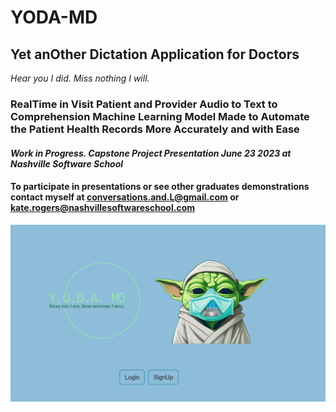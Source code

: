 # YODA-MD
## Yet anOther Dictation Application for Doctors

_Hear you I did. Miss nothing I will._

### RealTime in Visit Patient and Provider Audio to Text to Comprehension Machine Learning Model Made to Automate the Patient Health Records More Accurately and with Ease 
#### _Work in Progress. Capstone Project Presentation June 23 2023 at Nashville Software School_

#### To participate in presentations or see other graduates demonstrations contact myself at conversations.and.L@gmail.com or kate.rogers@nashvillesoftwareschool.com 

![artist:Mid+Dalle+Journey](resources/splash.png)